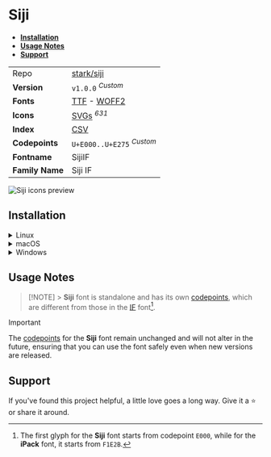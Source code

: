 # Siji

- [**Installation**](#installation)
- [**Usage Notes**](#usage-notes)
- [**Support**](#support)

|                 |                                                                                                                                                                         |
| :-------------- | ----------------------------------------------------------------------------------------------------------------------------------------------------------------------- |
| Repo            | [stark/siji](https://github.com/stark/siji)                                                                                                                             |
| **Version**     | `v1.0.0` <sup>_Custom_</sup>                                                                                                                                            |
| **Fonts**       | [TTF](https://raw.githubusercontent.com/iconicFonts/if/main/fonts/TTF/Siji.ttf) - [WOFF2](https://raw.githubusercontent.com/iconicFonts/if/main/fonts/WOFF2/Siji.woff2) |
| **Icons**       | [SVGs](https://github.com/iconicFonts/if/tree/main/packs/Siji/svgs) <sup>_631_</sup>                                                                                    |
| **Index**       | [CSV](https://github.com/iconicFonts/if/blob/main/indices/Siji.csv)                                                                                                     |
| **Codepoints**  | `U+E000..U+E275` <sup>_Custom_</sup>                                                                                                                                    |
| **Fontname**    | SijiIF                                                                                                                                                                  |
| **Family Name** | Siji IF                                                                                                                                                                 |

<picture>
  <source media="(prefers-color-scheme: dark)" srcset="https://raw.githubusercontent.com/iconicFonts/if/main/imgs/Siji_dark.png">
  <img alt="Siji icons preview" src="https://raw.githubusercontent.com/iconicFonts/if/main/imgs/Siji_light.png">
</picture>

## Installation

<details>

<summary>Linux</summary>

```sh
curl -o ~/.local/share/fonts/Siji.ttf https://raw.githubusercontent.com/iconicFonts/if/main/fonts/TTF/Siji.ttf
```

Refresh font cache:

```sh
fc-cache -f ~/.local/share/fonts
```

</details>

<details>

<summary>macOS</summary>

```sh
curl -o ~/Library/Fonts/Siji.ttf https://raw.githubusercontent.com/iconicFonts/if/main/fonts/TTF/Siji.ttf
```

</details>

<details>

<summary>Windows</summary>

```sh
curl -o C:\Windows\Fonts\Siji.ttf https://raw.githubusercontent.com/iconicFonts/if/main/fonts/TTF/Siji.ttf
```

</details>

## Usage Notes

> [!NOTE] > **Siji** font is standalone and has its own [codepoints](https://github.com/iconicFonts/if/blob/main/indices/Siji.csv), which are different from those in the [IF](https://github.com/iconicFonts/if/blob/main/indices/if.csv) font[^1].

> [!IMPORTANT]  
> The [codepoints](https://github.com/iconicFonts/if/blob/main/indices/Siji.csv) for the **Siji** font remain unchanged and will not alter in the future, ensuring that you can use the font safely even when new versions are released.

## Support

If you've found this project helpful, a little love goes a long way. Give it a :star: or share it around.

[^1]: The first glyph for the **Siji** font starts from codepoint `E000`, while for the **iPack** font, it starts from `F1E2B`.
